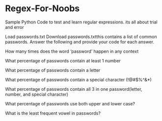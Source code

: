 # Regex-For-Noobs

Sample Python Code to test and learn regular expressions. its all about trial and error

Load passwords.txt  Download passwords.txtthis contains a list of common passwords. Answer the following and provide your code for each answer.

How many times does the word ‘password’ happen in any context

What percentage of passwords contain at least 1 number

What percentage of passwords contain a letter

What percentage of passwords contain a special character (!@#$%^&*)

What percentage of passwords contain all 3 in one password(letter, number, and special character)

What percentage of passwords use both upper and lower case?
 


What is the least frequent vowel in passwords?
